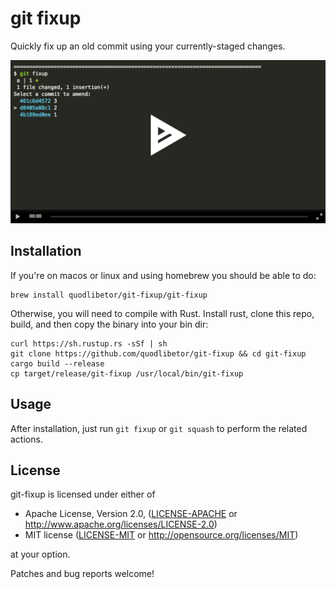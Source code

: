 # git fixup

Quickly fix up an old commit using your currently-staged changes.

[![asciicast](./static/asciicast.png)](https://asciinema.org/a/bLZ1eFaDTKKvVMtPzgTUgYNVG)

## Installation

If you're on macos or linux and using homebrew you should be able to do:

    brew install quodlibetor/git-fixup/git-fixup

Otherwise, you will need to compile with Rust. Install rust, clone this repo,
build, and then copy the binary into your bin dir:

    curl https://sh.rustup.rs -sSf | sh
    git clone https://github.com/quodlibetor/git-fixup && cd git-fixup
    cargo build --release
    cp target/release/git-fixup /usr/local/bin/git-fixup

## Usage

After installation, just run `git fixup` or `git squash` to perform the related actions.

## License

git-fixup is licensed under either of

 * Apache License, Version 2.0, ([LICENSE-APACHE](LICENSE-APACHE) or
   http://www.apache.org/licenses/LICENSE-2.0)
 * MIT license ([LICENSE-MIT](LICENSE-MIT) or
   http://opensource.org/licenses/MIT)

at your option.

Patches and bug reports welcome!
